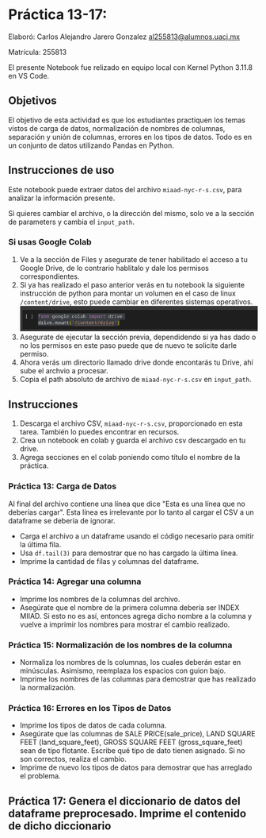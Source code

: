 # Práctica 13-17: 

Elaboró: Carlos Alejandro Jarero Gonzalez <al255813@alumnos.uacj.mx>

Matrícula: 255813

El presente Notebook fue relizado en equipo local con Kernel Python 3.11.8 en VS Code.

## Objetivos

El objetivo de esta actividad es que los estudiantes practiquen los temas vistos de carga de datos, normalización de nombres de columnas, separación y unión de columnas, errores en los tipos de datos. Todo es en un conjunto de datos utilizando Pandas en Python.


## Instrucciones de uso

Este notebook puede extraer datos del archivo ```miaad-nyc-r-s.csv```, para analizar la información presente.

Si quieres cambiar el archivo, o la dirección del mismo, solo ve a la sección de parameters y cambia el ```input_path```.

### Si usas Google Colab

1. Ve a la sección de Files y asegurate de tener habilitado el acceso a tu Google Drive, de lo contrario hablitalo y dale los permisos correspondientes.
2. Si ya has realizado el paso anterior verás en tu notebook la siguiente instrucción de python para montar un volumen en el caso de linux ```/content/drive```, esto puede cambiar en diferentes sistemas operativos.
![Drive Mounting](./assets/DriveMount.png)
3. Asegurate de ejecutar la sección previa, dependidendo si ya has dado o no los permisos en este paso puede que de nuevo te solicite darle permiso. 
4. Ahora verás um directorio llamado drive donde encontarás tu Drive, ahí sube el archvio a procesar.
5. Copia el path absoluto de archivo de ```miaad-nyc-r-s.csv``` en ```input_path```.

## Instrucciones

1. Descarga el archivo CSV, ```miaad-nyc-r-s.csv```, proporcionado en esta tarea. También lo puedes encontrar en recursos.
2. Crea un notebook en colab y guarda el archivo csv descargado en tu drive.
3. Agrega secciones en el colab poniendo como título el nombre de la práctica.

### Práctica 13: Carga de Datos

Al final del archivo contiene una línea que dice "Esta es una línea que no deberías cargar". Esta línea es irrelevante por lo tanto al cargar el CSV a un dataframe se debería de ignorar.

- Carga el archivo a un dataframe usando el código necesario para omitir la última fila.
- Usa ```df.tail(3)``` para demostrar que no has cargado la última línea.
- Imprime la cantidad de filas y columnas del dataframe.

### Práctica 14: Agregar una columna

- Imprime los nombres de la columnas del archivo.
- Asegúrate que el nombre de la primera columna debería ser INDEX MIIAD. Si esto no es así, entonces agrega dicho nombre a la columna y vuelve a imprimir los nombres para mostrar el cambio realizado.

### Práctica 15: Normalización de los nombres de la columna

- Normaliza los nombres de ls columnas, los cuales deberán estar en minúsculas. Asimismo, reemplaza los espacios con guion bajo.
- Imprime los nombres de las columnas para demostrar que has realizado la normalización.

### Práctica 16: Errores en los Tipos de Datos

- Imprime los tipos de datos de cada columna.
- Asegúrate que las columnas de SALE PRICE(sale_price), LAND SQUARE FEET (land_square_feet), GROSS SQUARE FEET (gross_square_feet) sean de tipo flotante. Escribe qué tipo de dato tienen asignado. Si no son correctos, realiza el cambio.
- Imprime de nuevo los tipos de datos para demostrar que has arreglado el problema.

## Práctica 17: Genera el diccionario de datos del dataframe preprocesado. Imprime el contenido de dicho diccionario
